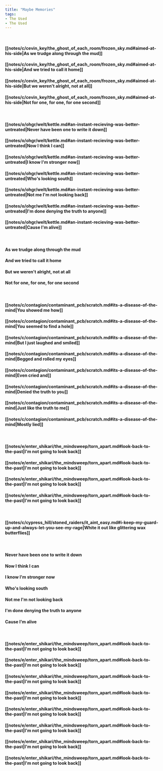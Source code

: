 ```yaml
---
title: "Maybe Memories"
tags:
- The Used
- The Used
---
```

&nbsp;
#### [[notes/c/cevin_key/the_ghost_of_each_room/frozen_sky.md#aimed-at-his-side|As we trudge along through the mud]]
#### [[notes/c/cevin_key/the_ghost_of_each_room/frozen_sky.md#aimed-at-his-side|And we tried to call it home]]
#### [[notes/c/cevin_key/the_ghost_of_each_room/frozen_sky.md#aimed-at-his-side|But we weren't alright, not at all]]
#### [[notes/c/cevin_key/the_ghost_of_each_room/frozen_sky.md#aimed-at-his-side|Not for one, for one, for one second]]
&nbsp;
#### [[notes/o/ohgr/welt/kettle.md#an-instant-recieving-was-better-untreated|Never have been one to write it down]]
#### [[notes/o/ohgr/welt/kettle.md#an-instant-recieving-was-better-untreated|Now I think I can]]
#### [[notes/o/ohgr/welt/kettle.md#an-instant-recieving-was-better-untreated|I know I'm stronger now]]
#### [[notes/o/ohgr/welt/kettle.md#an-instant-recieving-was-better-untreated|Who's looking south]]
#### [[notes/o/ohgr/welt/kettle.md#an-instant-recieving-was-better-untreated|Not me I'm not looking back]]
#### [[notes/o/ohgr/welt/kettle.md#an-instant-recieving-was-better-untreated|I'm done denying the truth to anyone]]
#### [[notes/o/ohgr/welt/kettle.md#an-instant-recieving-was-better-untreated|Cause I'm alive]]
&nbsp;
#### As we trudge along through the mud
#### And we tried to call it home
#### But we weren't alright, not at all
#### Not for one, for one, for one second
&nbsp;
#### [[notes/c/contagion/contaminant_pcb/scratch.md#its-a-disease-of-the-mind|You showed me how]]
#### [[notes/c/contagion/contaminant_pcb/scratch.md#its-a-disease-of-the-mind|You seemed to find a hole]]
#### [[notes/c/contagion/contaminant_pcb/scratch.md#its-a-disease-of-the-mind|But I just laughed and smiled]]
#### [[notes/c/contagion/contaminant_pcb/scratch.md#its-a-disease-of-the-mind|Begged and rolled my eyes]]
#### [[notes/c/contagion/contaminant_pcb/scratch.md#its-a-disease-of-the-mind|Even cried and]]
#### [[notes/c/contagion/contaminant_pcb/scratch.md#its-a-disease-of-the-mind|Denied the truth to you]]
#### [[notes/c/contagion/contaminant_pcb/scratch.md#its-a-disease-of-the-mind|Just like the truth to me]]
#### [[notes/c/contagion/contaminant_pcb/scratch.md#its-a-disease-of-the-mind|Mostly lied]]
&nbsp;
#### [[notes/e/enter_shikari/the_mindsweep/torn_apart.md#look-back-to-the-past|I'm not going to look back]]
#### [[notes/e/enter_shikari/the_mindsweep/torn_apart.md#look-back-to-the-past|I'm not going to look back]]
#### [[notes/e/enter_shikari/the_mindsweep/torn_apart.md#look-back-to-the-past|I'm not going to look back]]
#### [[notes/e/enter_shikari/the_mindsweep/torn_apart.md#look-back-to-the-past|I'm not going to look back]]
&nbsp;
#### [[notes/c/cypress_hill/stoned_raiders/it_aint_easy.md#i-keep-my-guard-up-and-always-let-you-see-my-rage|White it out like glittering wax butterflies]]
&nbsp;
#### Never have been one to write it down
#### Now I think I can
#### I know I'm stronger now
#### Who's looking south
#### Not me I'm not looking back
#### I'm done denying the truth to anyone
#### Cause I'm alive
&nbsp;
#### [[notes/e/enter_shikari/the_mindsweep/torn_apart.md#look-back-to-the-past|I'm not going to look back]]
#### [[notes/e/enter_shikari/the_mindsweep/torn_apart.md#look-back-to-the-past|I'm not going to look back]]
#### [[notes/e/enter_shikari/the_mindsweep/torn_apart.md#look-back-to-the-past|I'm not going to look back]]
#### [[notes/e/enter_shikari/the_mindsweep/torn_apart.md#look-back-to-the-past|I'm not going to look back]]
#### [[notes/e/enter_shikari/the_mindsweep/torn_apart.md#look-back-to-the-past|I'm not going to look back]]
#### [[notes/e/enter_shikari/the_mindsweep/torn_apart.md#look-back-to-the-past|I'm not going to look back]]
#### [[notes/e/enter_shikari/the_mindsweep/torn_apart.md#look-back-to-the-past|I'm not going to look back]]
#### [[notes/e/enter_shikari/the_mindsweep/torn_apart.md#look-back-to-the-past|I'm not going to look back]]
